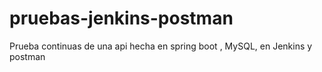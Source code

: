 # pruebas-jenkins-postman
Prueba continuas de una api hecha en spring boot , MySQL, en Jenkins y postman 

